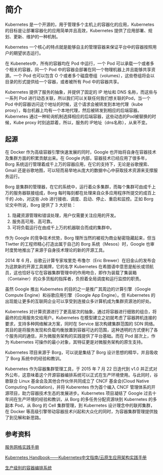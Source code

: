 # 简介

Kubernetes 是一个开源的，用于管理多个主机上的容器化的应用，Kubernetes 的目标是让部署容器化的应用简单并且高效，Kubernetes 提供了应用部署、规划、更新、维护的一种机制。

Kubernetes 一个核心的特点就是能够自主的管理容器来保证平台中的容器按照用户的期望状态运行。

在 Kubenetes中，所有的容器均在 Pod 中运行，一个 Pod 可以承载一个或者多个相关的容器，同一个 Pod 中的容器会部署在同一个物理机器上并且能够共享资源。一个 Pod 也可以包含 O 个或者多个磁盘卷组（volumes），这些卷组将会以目录的形式提供给一个容器，或者被所有 Pod 中的容器共享。

Kubernetes 提供了服务的抽象，并提供了固定的 IP 地址和 DNS 名称，而这些与一系列 Pod 进行动态关联，所以我们可以关联任何我们想关联的Pod，当一个 Pod 中的容器访问这个地址的时候，这个请求会被转发到本地代理（kube proxy），每台机器上均有一个本地代理，然后被转发到相应的后端容器。Kubernetes 通过一种轮询机制选择相应的后端容器，这些动态的Pod被替换的时候，Kube proxy 时刻追踪着，所以，服务的 IP地址（dns名称），从来不变。

## 起源

在 Docker 作为高级容器引擎快速发展的同时，Google 也开始将自身在容器技术及集群方面的积累贡献出来。在 Google 内部，容器技术已经应用了很多年，Borg 系统运行管理着成千上万的容器应用，在它的支持下，无论是谷歌搜索、Gmail 还是谷歌地图，可以轻而易举地从庞大的数据中心中获取技术资源来支撑服务运行。

Borg 是集群的管理器，在它的系统中，运行着众多集群，而每个集群可由成千上万的服务器联接组成，Borg 每时每刻都在处理来自众多应用程序所提交的成百上千的 Job，对这些 Job 进行接收、调度、启动、停止、重启和监控。正如 Borg 论文中所说，Borg 提供了 3 大好处：

1. 隐藏资源管理和错误处理，用户仅需要关注应用的开发。
2. 服务高可用、高可靠。
3. 可将负载运行在由成千上万的机器联合而成的集群中。

作为 Google 的竞争技术优势，Borg 理所当然的被视为商业秘密隐藏起来，但当 Tiwtter 的工程师精心打造出属于自己的 Borg 系统（Mesos）时，Google 也审时度势地推出了来源于自身技术理论的新的开源工具。

2014 年 6 月，谷歌云计算专家埃里克·布鲁尔（Eric Brewer）在旧金山的发布会为这款新的开源工具揭牌，它的名字 Kubernetes 在希腊语中意思是船长或领航员，这也恰好与它在容器集群管理中的作用吻合，即作为装载了集装箱（Container）的众多货船的指挥者，负担着全局调度和运行监控的职责。

虽然 Google 推出 Kubernetes 的目的之一是推广其周边的计算引擎（Google Compute Engine）和谷歌应用引擎（Google App Engine）。但 Kubernetes 的出现能让更多的互联网企业可以享受到连接众多计算机成为集群资源池的好处。

Kubernetes 对计算资源进行了更高层次的抽象，通过将容器进行细致的组合，将最终的应用服务交给用户。Kubernetes 在模型建立之初就考虑了容器跨机连接的要求，支持多种网络解决方案，同时在 Service 层次构建集群范围的 SDN 网络。其目的是将服务发现和负载均衡放置到容器可达的范围，这种透明的方式便利了各个服务间的通信，并为微服务架构的实践提供了平台基础。而在 Pod 层次上，作为 Kubernetes 可操作的最小对象，其特征更是对微服务架构的原生支持。

Kubernetes 项目来源于 Borg，可以说是集结了 Borg 设计思想的精华，并且吸收了 Borg 系统中的经验和教训。

Kubernetes 作为容器集群管理工具，于 2015 年 7 月 22 日迭代到 v1.0 并正式对外公布，这意味着这个开源容器编排系统可以正式在生产环境使用。与此同时，谷歌联合 Linux 基金会及其他合作伙伴共同成立了 CNCF 基金会(Cloud Native Computing Foundation)，并将 Kuberentes 作为首个编入 CNCF 管理体系的开源项目，助力容器技术生态的发展进步。Kubernetes 项目凝结了 Google 过去十年间在生产环境的经验和教训，从 Borg 的多任务分配资源块到 Kubernetes 的多副本 Pod，从 Borg 的 Cell 集群管理，到 Kubernetes 设计理念中的联邦集群，在 Docker 等高级引擎带动容器技术兴起和大众化的同时，为容器集群管理提供独了到见解和新思路。



## 参考资料

[服务网格实践手册](https://jimmysong.io/istio-handbook/)

[Kubernetes Handbook——Kubernetes中文指南/云原生应用架构实践手册](https://jimmysong.io/kubernetes-handbook/)

[生产级别的容器编排系统](https://k8smeetup.github.io/)
